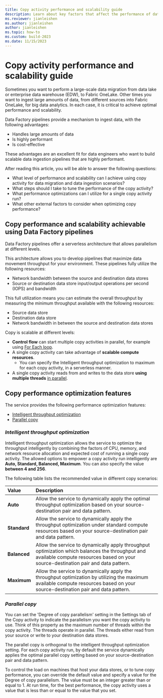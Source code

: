 ```yaml
---
title: Copy activity performance and scalability guide
description: Learn about key factors that affect the performance of data movement in Microsoft Fabric when you use the copy activity.
ms.reviewer: jianleishen
ms.author: jianleishen
author: jianleishen
ms.topic: how-to
ms.custom: build-2023
ms.date: 11/15/2023
---
```


# Copy activity performance and scalability guide

Sometimes you want to perform a large-scale data migration from data lake or enterprise data warehouse (EDW), to Fabric OneLake. Other times you want to ingest large amounts of data, from different sources into Fabric OneLake, for big data analytics. In each case, it is critical to achieve optimal performance and scalability.

Data Factory pipelines provide a mechanism to ingest data, with the following advantages:

- Handles large amounts of data
- Is highly performant
- Is cost-effective

These advantages are an excellent fit for data engineers who want to build scalable data ingestion pipelines that are highly performant.

After reading this article, you will be able to answer the following questions:

- What level of performance and scalability can I achieve using copy activity for data migration and data ingestion scenarios?
- What steps should I take to tune the performance of the copy activity?
- What performance optimizations can I utilize for a single copy activity run?
- What other external factors to consider when optimizing copy performance?

## Copy performance and scalability achievable using Data Factory pipelines

Data Factory pipelines offer a serverless architecture that allows parallelism at different levels.

This architecture allows you to develop pipelines that maximize data movement throughput for your environment. These pipelines fully utilize the following resources:

- Network bandwidth between the source and destination data stores
- Source or destination data store input/output operations per second (IOPS) and bandwidth

This full utilization means you can estimate the overall throughput by measuring the minimum throughput available with the following resources:

- Source data store
- Destination data store
- Network bandwidth in between the source and destination data stores

Copy is scalable at different levels:

- **Control flow** can start multiple copy activities in parallel, for example using [For Each loop](foreach-activity.md).
- A single copy activity can take advantage of **scalable compute resources**.
    - You can specify the Intelligent throughput optimization to maximum for each copy activity, in a serverless manner.
- A single copy activity reads from and writes to the data store **using multiple threads** [in parallel](copy-activity-performance-and-scalability-guide.md#parallel-copy).

## Copy performance optimization features

The service provides the following performance optimization features:

- [Intelligent throughput optimization](copy-activity-performance-and-scalability-guide.md#intelligent-throughput-optimization)
- [Parallel copy](copy-activity-performance-and-scalability-guide.md#parallel-copy)

### *Intelligent throughput optimization*

Intelligent throughput optimization allows the service to optimize the throughput intelligently by combining the factors of CPU, memory, and network resource allocation and expected cost of running a single copy activity.  The allowed options to empower a copy activity run intelligently are **Auto, Standard, Balanced, Maximum**. You can also specify the value **between 4 and 256**.

The following table lists the recommended value in different copy scenarios:

| Value | Description |
| :-|:-|
| **Auto** | Allow the service to dynamically apply the optimal throughput optimization based on your source-destination pair and data pattern. |
| **Standard** | Allow the service to dynamically apply the throughput optimization under standard compute resources based on your source-destination pair and data pattern. |
| **Balanced** | Allow the service to dynamically apply throughput optimization which balances the throughput and available compute resources based on your source-destination pair and data pattern. |
|  **Maximum** | Allow the service to dynamically apply the throughput optimization by utilizing the maximum available compute resources based on your source-destination pair and data pattern. |

### *Parallel copy*

You can set the 'Degree of copy parallelism' setting in the Settings tab of the Copy activity  to indicate the parallelism you want the copy activity to use. Think of this property as the maximum number of threads within the copy activity. The threads operate in parallel. The threads either read from your source or write to your destination data stores.

The parallel copy is orthogonal to the intelligent throughput optimization setting.  For each copy activity run, by default the service dynamically applies the optimal parallel copy setting based on your source-destination pair and data pattern.

To control the load on machines that host your data stores, or to tune copy performance, you can override the default value and specify a value for the Degree of copy parallelism. The value must be an integer greater than or equal to 1. At run time, for the best performance, the copy activity uses a value that is less than or equal to the value that you set.
